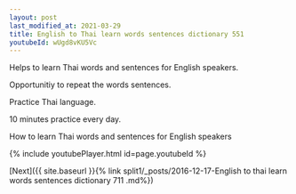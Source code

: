 ```yaml
---
layout: post
last_modified_at: 2021-03-29
title: English to Thai learn words sentences dictionary 551 
youtubeId: wUgd8vKU5Vc
---
```

 
 
Helps to learn Thai words and sentences for English speakers.

Opportunitiy to repeat the words sentences. 

Practice Thai language. 
 
10 minutes practice every day. 
 
How to learn Thai words and sentences for English speakers 
 
{% include youtubePlayer.html id=page.youtubeId %}
 
 
[Next]({{ site.baseurl }}{% link  split1/_posts/2016-12-17-English to thai learn words sentences dictionary 711 .md%})
 

